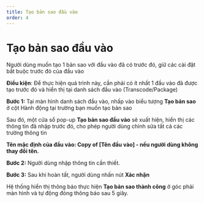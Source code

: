 ```yaml
---
title: Tạo bản sao đầu vào
order: 4
---
```


# Tạo bản sao đầu vào

Người dùng muốn tạo 1 bản sao với đầu vào đã có trước đó, giữ các cài đặt bắt buộc trước đó của đầu vào

**Điều kiện**: Để thực hiện quá trình này, cần phải có ít nhất 1 đầu vào đã được tạo trước đó và hiển thị tại danh sách đầu vào (Transcode/Package)

**Bước 1:** Tại màn hình danh sách đầu vào, nhấp vào biểu tượng **Tạo bản sao** ở cột Hành động tại trường bạn muốn tạo bản sao

Sau đó, một cửa sổ pop-up **Tạo bản sao đầu vào** sẽ xuất hiện, hiển thị các thông tin đã nhập trước đó, cho phép người dùng chỉnh sửa tất cả các trường thông tin

**Tên mặc định của đầu vào: Copy of [Tên đầu vào] - nếu người dùng không thay đổi tên.**

**Bước 2:** Người dùng nhập thông tin cần thiết.

**Bước 3:** Sau khi hoàn tất, người dùng nhấn nút **Xác nhận**

Hệ thống hiển thị thông báo thực hiện **Tạo bản sao thành công** ở góc phải màn hình và tự động đóng thông báo sau 5 giây.
